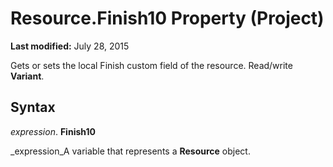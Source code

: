 
# Resource.Finish10 Property (Project)

 **Last modified:** July 28, 2015

Gets or sets the local Finish custom field of the resource. Read/write  **Variant**.

## Syntax

 _expression_. **Finish10**

 _expression_A variable that represents a  **Resource** object.


